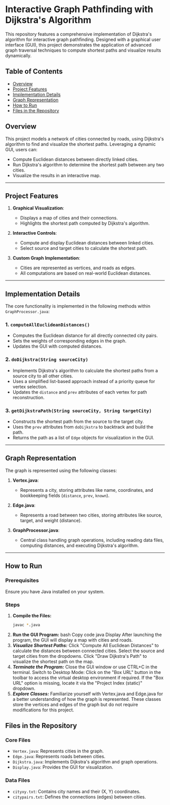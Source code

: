 # Interactive Graph Pathfinding with Dijkstra's Algorithm

This repository features a comprehensive implementation of Dijkstra's algorithm for interactive graph pathfinding. Designed with a graphical user interface (GUI), this project demonstrates the application of advanced graph traversal techniques to compute shortest paths and visualize results dynamically.

## Table of Contents
- [Overview](#overview)
- [Project Features](#project-features)
- [Implementation Details](#implementation-details)
- [Graph Representation](#graph-representation)
- [How to Run](#how-to-run)
- [Files in the Repository](#files-in-the-repository)
## Overview
This project models a network of cities connected by roads, using Dijkstra's algorithm to find and visualize the shortest paths. Leveraging a dynamic GUI, users can:
- Compute Euclidean distances between directly linked cities.
- Run Dijkstra's algorithm to determine the shortest path between any two cities.
- Visualize the results in an interactive map.

---

## Project Features
1. **Graphical Visualization**:
   - Displays a map of cities and their connections.
   - Highlights the shortest path computed by Dijkstra's algorithm.

2. **Interactive Controls**:
   - Compute and display Euclidean distances between linked cities.
   - Select source and target cities to calculate the shortest path.

3. **Custom Graph Implementation**:
   - Cities are represented as vertices, and roads as edges.
   - All computations are based on real-world Euclidean distances.

---

## Implementation Details
The core functionality is implemented in the following methods within `GraphProcessor.java`:

### 1. `computeAllEuclideanDistances()`
- Computes the Euclidean distance for all directly connected city pairs.
- Sets the weights of corresponding edges in the graph.
- Updates the GUI with computed distances.

### 2. `doDijkstra(String sourceCity)`
- Implements Dijkstra's algorithm to calculate the shortest paths from a source city to all other cities.
- Uses a simplified list-based approach instead of a priority queue for vertex selection.
- Updates the `distance` and `prev` attributes of each vertex for path reconstruction.

### 3. `getDijkstraPath(String sourceCity, String targetCity)`
- Constructs the shortest path from the source to the target city.
- Uses the `prev` attributes from `doDijkstra` to backtrack and build the path.
- Returns the path as a list of `Edge` objects for visualization in the GUI.

---

## Graph Representation
The graph is represented using the following classes:

1. **Vertex.java**:
   - Represents a city, storing attributes like name, coordinates, and bookkeeping fields (`distance`, `prev`, `known`).

2. **Edge.java**:
   - Represents a road between two cities, storing attributes like source, target, and weight (distance).

3. **GraphProcessor.java**:
   - Central class handling graph operations, including reading data files, computing distances, and executing Dijkstra's algorithm.

---

## How to Run

### Prerequisites
Ensure you have Java installed on your system.

### Steps
1. **Compile the Files:**
   ```bash
   javac *.java
2. **Run the GUI Program:**
   bash
   Copy code
   java Display
   After launching the program, the GUI will display a map with cities and roads.
3. ***Visualize Shortest Paths:***
   Click "Compute All Euclidean Distances" to calculate the distances between connected cities.
   Select the source and target cities from the dropdowns.
   Click "Draw Dijkstra's Path" to visualize the shortest path on the map.
4. ***Terminate the Program:***
   Close the GUI window or use CTRL+C in the terminal.
   Switch to Desktop Mode:
   Click on the "Box URL" button in the toolbar to access the virtual desktop environment if required.
   If the "Box URL" option is missing, locate it via the "Project Index (static)" dropdown.
5. ***Explore Classes:***
   Familiarize yourself with Vertex.java and Edge.java for a better understanding of how the graph is represented.
   These classes store the vertices and edges of the graph but do not require modifications for this project.

## Files in the Repository
### Core Files
- `Vertex.java`: Represents cities in the graph.
- `Edge.java`: Represents roads between cities.
- `Dijkstra.java`: Implements Dijkstra's algorithm and graph operations.
- `Display.java`: Provides the GUI for visualization.

### Data Files
- `cityxy.txt`: Contains city names and their (X, Y) coordinates.
- `citypairs.txt`: Defines the connections (edges) between cities.

